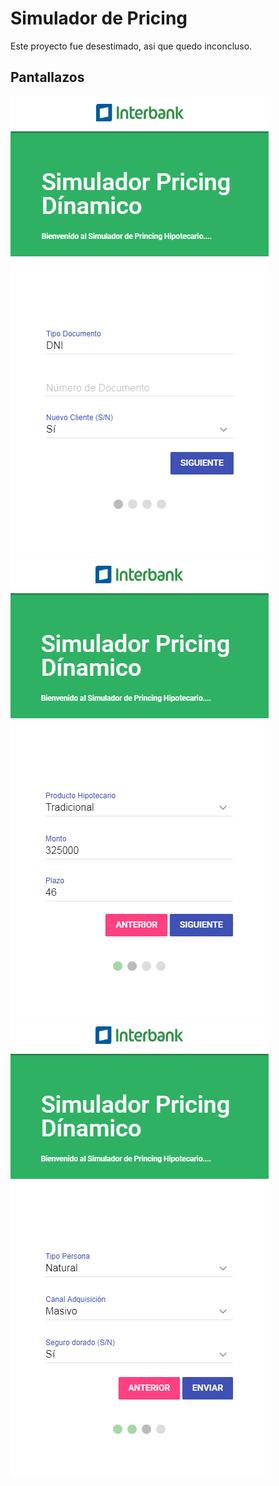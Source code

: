 # Simulador de Pricing 

Este proyecto fue desestimado, asi que quedo inconcluso.


## Pantallazos
 
![alt text](https://github.com/DarkNekoRin/Demo-Pr/blob/master/img/01-cel.PNG?raw=true)
![alt text](https://github.com/DarkNekoRin/Demo-Pr/blob/master/img/02-cel.PNG?raw=true)
![alt text](https://github.com/DarkNekoRin/Demo-Pr/blob/master/img/03-cel.PNG?raw=true)
